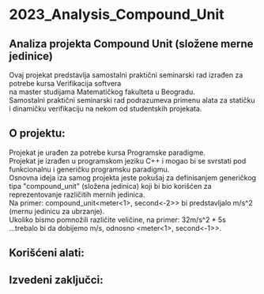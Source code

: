 # 2023_Analysis_Compound_Unit

## Analiza projekta Compound Unit (složene merne jedinice)
Ovaj projekat predstavlja samostalni praktični seminarski rad izrađen za potrebe kursa Verifikacija softvera <br>
na master studijama Matematičkog fakulteta u Beogradu. <br>
Samostalni praktični seminarski rad podrazumeva primenu alata za statičku i dinamičku verifikaciju na nekom od studentskih projekata. <br>

## O projektu:
Projekat je urađen za potrebe kursa Programske paradigme. <br>
Projekat je izrađen u programskom jeziku C++ i mogao bi se svrstati pod funkcionalnu i generičku programsku paradigmu. <br>
Osnovna ideja iza samog projekta jeste pokušaj za definisanjem generičkog tipa "compound_unit" (složena jedinica) koji bi bio korišćen za reprezentovanje različitih mernih jedinica. <br>
Na primer: compound_unit<meter<1>, second<-2>> bi predstavljalo m/s^2 (mernu jedinicu za ubrzanje). <br>
Ukoliko bismo pomnožili različite veličine, na primer: 32m/s^2 * 5s <br>
...trebalo bi da dobijemo m/s, odnosno <meter<1>, second<-1>>. <br>

## Korišćeni alati:

## Izvedeni zaključci:

